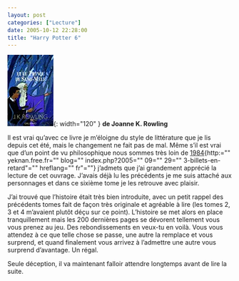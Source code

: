 ```yaml
---
layout: post
categories: ["Lecture"]
date: 2005-10-12 22:28:00
title: "Harry Potter 6"
---
```


![couverture](/assets/images/couv_lecture/potter6.webp){: width="120" } **de Joanne K. Rowling**

Il est vrai qu’avec ce
livre je m’éloigne du style de littérature que je lis depuis cet été,
mais le changement ne fait pas de mal. Même s’il est vrai que d’un
point de vu philosophique nous sommes très loin de [1984](){http:=""
yeknan.free.fr="" blog="" index.php?2005="" 09="" 29=""
3-billets-en-retard"="" hreflang="" fr"=""} j’admets que j’ai
grandement apprécié la lecture de cet ouvrage. J’avais déjà lu les
précédents je me suis attaché aux personnages et dans ce sixième tome je
les retrouve avec plaisir.

J’ai trouvé que l’histoire était très bien introduite, avec un petit
rappel des précédents tomes fait de façon très originale et agréable à
lire (les tomes 2, 3 et 4 m’avaient plutôt déçu sur ce point).
L’histoire se met alors en place tranquillement mais les 200 dernières
pages se dévorent tellement vous vous prenez au jeu. Des rebondissements
en veux-tu en voilà. Vous vous attendez à ce que telle chose se passe,
une autre la remplace et vous surprend, et quand finalement vous arrivez
à l’admettre une autre vous surprend d’avantage. Un régal.

Seule déception, il va maintenant falloir attendre longtemps avant de
lire la suite.


